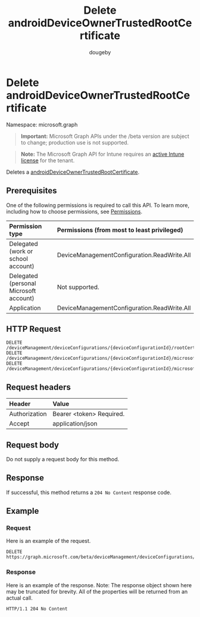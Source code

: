﻿---
title: "Delete androidDeviceOwnerTrustedRootCertificate"
description: "Deletes a androidDeviceOwnerTrustedRootCertificate."
author: "dougeby"
localization_priority: Normal
ms.prod: "intune"
doc_type: apiPageType
---

# Delete androidDeviceOwnerTrustedRootCertificate

Namespace: microsoft.graph

> **Important:** Microsoft Graph APIs under the /beta version are subject to change; production use is not supported.

> **Note:** The Microsoft Graph API for Intune requires an [active Intune license](https://go.microsoft.com/fwlink/?linkid=839381) for the tenant.

Deletes a [androidDeviceOwnerTrustedRootCertificate](../resources/intune-deviceconfig-androiddeviceownertrustedrootcertificate.md).

## Prerequisites

One of the following permissions is required to call this API. To learn more, including how to choose permissions, see [Permissions](/graph/permissions-reference).

| Permission type                        | Permissions (from most to least privileged) |
| :------------------------------------- | :------------------------------------------ |
| Delegated (work or school account)     | DeviceManagementConfiguration.ReadWrite.All |
| Delegated (personal Microsoft account) | Not supported.                              |
| Application                            | DeviceManagementConfiguration.ReadWrite.All |

## HTTP Request

<!-- {
  "blockType": "ignored"
}
-->

```http
DELETE /deviceManagement/deviceConfigurations/{deviceConfigurationId}/rootCertificate
DELETE /deviceManagement/deviceConfigurations/{deviceConfigurationId}/microsoft.graph.androidDeviceOwnerCertificateProfileBase/rootCertificate
DELETE /deviceManagement/deviceConfigurations/{deviceConfigurationId}/microsoft.graph.androidDeviceOwnerEnterpriseWiFiConfiguration/rootCertificateForServerValidation
```

## Request headers

| Header        | Value                          |
| :------------ | :----------------------------- |
| Authorization | Bearer &lt;token&gt; Required. |
| Accept        | application/json               |

## Request body

Do not supply a request body for this method.

## Response

If successful, this method returns a `204 No Content` response code.

## Example

### Request

Here is an example of the request.

```http
DELETE https://graph.microsoft.com/beta/deviceManagement/deviceConfigurations/{deviceConfigurationId}/rootCertificate
```

### Response

Here is an example of the response. Note: The response object shown here may be truncated for brevity. All of the properties will be returned from an actual call.

```http
HTTP/1.1 204 No Content
```

